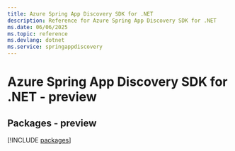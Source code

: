 ```yaml
---
title: Azure Spring App Discovery SDK for .NET
description: Reference for Azure Spring App Discovery SDK for .NET
ms.date: 06/06/2025
ms.topic: reference
ms.devlang: dotnet
ms.service: springappdiscovery
---
```

# Azure Spring App Discovery SDK for .NET - preview
## Packages - preview
[!INCLUDE [packages](spring-app-discovery-index.md)]